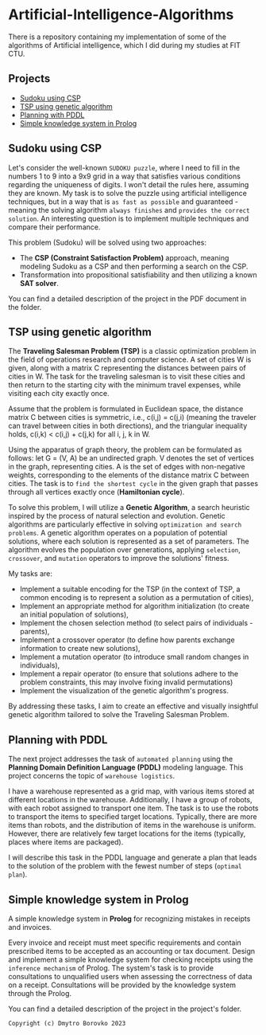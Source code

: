 # Artificial-Intelligence-Algorithms
There is a repository containing my implementation of some of the algorithms of Artificial intelligence, which I did during my studies at FIT CTU.

## Projects
- [Sudoku using CSP](#Sudoku-using-CSP)
- [TSP using genetic algorithm](#TSP-using-genetic-algorithm)
- [Planning with PDDL](#Planning-with-PDDL)
- [Simple knowledge system in Prolog](#Simple-knowledge-system-in-Prolog)

## Sudoku using CSP
Let's consider the well-known `SUDOKU puzzle`, where I need to fill in the numbers 1 to 9 into a 9x9 grid in a way that satisfies various conditions regarding the uniqueness of digits. I won't detail the rules here, assuming they are known. My task is to solve the puzzle using artificial intelligence techniques, but in a way that is `as fast as possible` and guaranteed - meaning the solving algorithm `always finishes` and `provides the correct solution`. An interesting question is to implement multiple techniques and compare their performance.

This problem (Sudoku) will be solved using two approaches:

* The **CSP (Constraint Satisfaction Problem)** approach, meaning modeling Sudoku as a CSP and then performing a search on the CSP.
* Transformation into propositional satisfiability and then utilizing a known **SAT solver**.

You can find a detailed description of the project in the PDF document in the folder.

## TSP using genetic algorithm
The **Traveling Salesman Problem (TSP)** is a classic optimization problem in the field of operations research and computer science. A set of cities W is given, along with a matrix C representing the distances between pairs of cities in W. The task for the traveling salesman is to visit these cities and then return to the starting city with the minimum travel expenses, while visiting each city exactly once. 

Assume that the problem is formulated in Euclidean space, the distance matrix C between cities is symmetric, i.e., c(i,j) = c(j,i) (meaning the traveler can travel between cities in both directions), and the triangular inequality holds, c(i,k) < c(i,j) + c(j,k) for all i, j, k in W.

Using the apparatus of graph theory, the problem can be formulated as follows: let G = (V, A) be an undirected graph. V denotes the set of vertices in the graph, representing cities. A is the set of edges with non-negative weights, corresponding to the elements of the distance matrix C between cities. The task is to `find the shortest cycle` in the given graph that passes through all vertices exactly once (**Hamiltonian cycle**).

To solve this problem, I will utilize a **Genetic Algorithm**, a search heuristic inspired by the process of natural selection and evolution. Genetic algorithms are particularly effective in solving `optimization and search problems`. A genetic algorithm operates on a population of potential solutions, where each solution is represented as a set of parameters. The algorithm evolves the population over generations, applying `selection`, `crossover`, and `mutation` operators to improve the solutions' fitness. 

My tasks are:
* Implement a suitable encoding for the TSP (in the context of TSP, a common encoding is to represent a solution as a permutation of cities),
* Implement an appropriate method for algorithm initialization (to create an initial population of solutions),
* Implement the chosen selection method (to select pairs of individuals - parents),
* Implement a crossover operator (to define how parents exchange information to create new solutions),
* Implement a mutation operator (to introduce small random changes in individuals),
* Implement a repair operator (to ensure that solutions adhere to the problem constraints, this may involve fixing invalid permutations)
* Implement the visualization of the genetic algorithm's progress.

By addressing these tasks, I aim to create an effective and visually insightful genetic algorithm tailored to solve the Traveling Salesman Problem.

## Planning with PDDL
The next project addresses the task of `automated planning` using the **Planning Domain Definition Language (PDDL)** modeling language. This project concerns the topic of `warehouse logistics`.

I have a warehouse represented as a grid map, with various items stored at different locations in the warehouse. Additionally, I have a group of robots, with each robot assigned to transport one item. The task is to use the robots to transport the items to specified target locations. Typically, there are more items than robots, and the distribution of items in the warehouse is uniform. However, there are relatively few target locations for the items (typically, places where items are packaged).

I will describe this task in the PDDL language and generate a plan that leads to the solution of the problem with the fewest number of steps (`optimal plan`).

## Simple knowledge system in Prolog
A simple knowledge system in **Prolog** for recognizing mistakes in receipts and invoices. 

Every invoice and receipt must meet specific requirements and contain prescribed items to be accepted as an accounting or tax document. Design and implement a simple knowledge system for checking receipts using the `inference mechanism` of Prolog. The system's task is to provide consultations to unqualified users when assessing the correctness of data on a receipt. Consultations will be provided by the knowledge system through the Prolog.

You can find a detailed description of the project in the project's folder.

`Copyright (c) Dmytro Borovko 2023`
